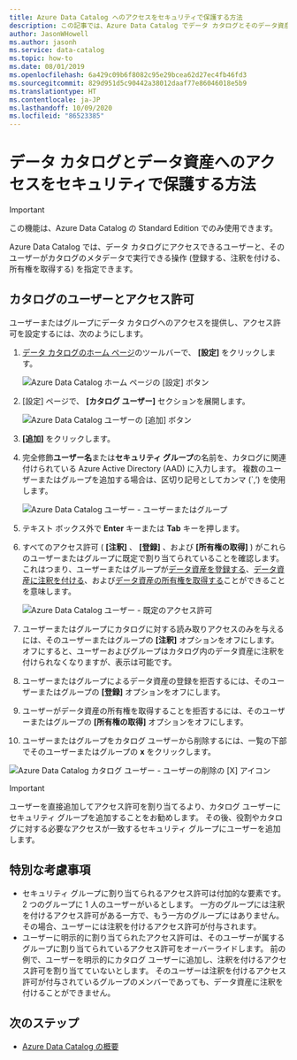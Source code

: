 ```yaml
---
title: Azure Data Catalog へのアクセスをセキュリティで保護する方法
description: この記事では、Azure Data Catalog でデータ カタログとそのデータ資産をセキュリティで保護する方法について説明します。
author: JasonWHowell
ms.author: jasonh
ms.service: data-catalog
ms.topic: how-to
ms.date: 08/01/2019
ms.openlocfilehash: 6a429c09b6f8082c95e29bcea62d27ec4fb46fd3
ms.sourcegitcommit: 829d951d5c90442a38012daaf77e86046018e5b9
ms.translationtype: HT
ms.contentlocale: ja-JP
ms.lasthandoff: 10/09/2020
ms.locfileid: "86523385"
---
```

# <a name="how-to-secure-access-to-data-catalog-and-data-assets"></a>データ カタログとデータ資産へのアクセスをセキュリティで保護する方法

> [!IMPORTANT]
> この機能は、Azure Data Catalog の Standard Edition でのみ使用できます。

Azure Data Catalog では、データ カタログにアクセスできるユーザーと、そのユーザーがカタログのメタデータで実行できる操作 (登録する、注釈を付ける、所有権を取得する) を指定できます。 

## <a name="catalog-users-and-permissions"></a>カタログのユーザーとアクセス許可

ユーザーまたはグループにデータ カタログへのアクセスを提供し、アクセス許可を設定するには、次のようにします。

1. [データ カタログのホーム ページ](https://www.azuredatacatalog.com)のツールバーで、 **[設定]** をクリックします。

   ![Azure Data Catalog ホーム ページの [設定] ボタン](media/data-catalog-how-to-secure-catalog/data-catalog-settings.png)

2. [設定] ページで、 **[カタログ ユーザー]** セクションを展開します。

   ![Azure Data Catalog ユーザーの [追加] ボタン](media/data-catalog-how-to-secure-catalog/data-catalog-add-button.png)

3. **[追加]** をクリックします。

4. 完全修飾**ユーザー名**または**セキュリティ グループ**の名前を、カタログに関連付けられている Azure Active Directory (AAD) に入力します。 複数のユーザーまたはグループを追加する場合は、区切り記号としてカンマ (`,’) を使用します。

   ![Azure Data Catalog ユーザー - ユーザーまたはグループ](media/data-catalog-how-to-secure-catalog/data-catalog-users-groups.png)

5. テキスト ボックス外で **Enter** キーまたは **Tab** キーを押します。 

6. すべてのアクセス許可 ( **[注釈]** 、 **[登録]** 、および **[所有権の取得]** ) がこれらのユーザーまたはグループに既定で割り当てられていることを確認します。 これはつまり、ユーザーまたはグループが[データ資産を登録する]( data-catalog-how-to-register.md)、[データ資産に注釈を付ける]( data-catalog-how-to-annotate.md)、および[データ資産の所有権を取得する]( data-catalog-how-to-manage.md)ことができることを意味します。 

   ![Azure Data Catalog ユーザー - 既定のアクセス許可](media/data-catalog-how-to-secure-catalog/data-catalog-default-permissions.png)

7. ユーザーまたはグループにカタログに対する読み取りアクセスのみを与えるには、そのユーザーまたはグループの **[注釈]** オプションをオフにします。 オフにすると、ユーザーおよびグループはカタログ内のデータ資産に注釈を付けられなくなりますが、表示は可能です。 

8. ユーザーまたはグループによるデータ資産の登録を拒否するには、そのユーザーまたはグループの **[登録]** オプションをオフにします。

9. ユーザーがデータ資産の所有権を取得することを拒否するには、そのユーザーまたはグループの **[所有権の取得]** オプションをオフにします。 

10. ユーザーまたはグループをカタログ ユーザーから削除するには、一覧の下部でそのユーザーまたはグループの **x** をクリックします。 

   ![Azure Data Catalog カタログ ユーザー - ユーザーの削除の [X] アイコン](media/data-catalog-how-to-secure-catalog/data-catalog-delete-user.png)

   > [!IMPORTANT]
   > ユーザーを直接追加してアクセス許可を割り当てるより、カタログ ユーザーにセキュリティ グループを追加することをお勧めします。 その後、役割やカタログに対する必要なアクセスが一致するセキュリティ グループにユーザーを追加します。

## <a name="special-considerations"></a>特別な考慮事項

- セキュリティ グループに割り当てられるアクセス許可は付加的な要素です。 2 つのグループに 1 人のユーザーがいるとします。 一方のグループには注釈を付けるアクセス許可がある一方で、もう一方のグループにはありません。 その場合、ユーザーには注釈を付けるアクセス許可が付与されます。 
- ユーザーに明示的に割り当てられたアクセス許可は、そのユーザーが属するグループに割り当てられているアクセス許可をオーバーライドします。 前の例で、ユーザーを明示的にカタログ ユーザーに追加し、注釈を付けるアクセス許可を割り当てていないとします。 そのユーザーは注釈を付けるアクセス許可が付与されているグループのメンバーであっても、データ資産に注釈を付けることができません。

## <a name="next-steps"></a>次のステップ

- [Azure Data Catalog の概要](data-catalog-get-started.md)
